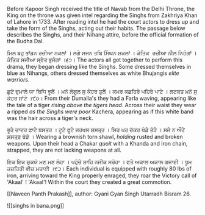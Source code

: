 Before Kapoor Singh received the title of Navab from the Delhi Throne, the King on the throne was given intel regarding the Singhs from Zakhriya Khan of Lahore in 1733. After reading intel he had the court actors to dress up and take the form of the Singhs, acting out their habits. The passage below describes the Singhs, and their Nihang attire, before the official formation of the Budha Dal.

ਮਿਲ ਬਹੁ ਭਾਂਡਨ ਰਚੀਆ ਨਕਲਾਂ । ਲਗੇ ਸਜਨ ਤਬਿ ਸਿੰਘਨ ਸ਼ਕਲਾਂ । 
ਕੇਤਿਕ  ਰਚੀਆ ਨੀਲ ਨਿਹੰਗਾਂ । ਕੇਤਿਕ ਸਜੀਆ ਸ੍ਵੇਤ ਭੁਜੰਗਾਂ ।੬੭।
The actors all got together to perform this drama, they began dressing like the Singhs. Some dressed themselves in blue as Nihangs, others dressed themselves as white Bhujangis *elite warriors*.

ਛੁਟੇ ਦੁਮਾਲੇ ਯਾ ਬਿਧਿ ਝੂਲੈਂ । ਮਨੋ ਲੰਗੂਲ ਸੁ ਕੇਹਰ ਤੁਲੈਂ । 
ਕਮਰ ਕਛਹਿਰੇ ਪਹਿਰੇ ਪਾਟੇ । ਲਟਕਤ ਮਨੋ ਸੁ ਕੇਹਰ ਸਾਂਟੇ ।੯੦।
From their Dumalla's they had a Farla waving, appearing like the tale of a tiger *rising above the tigers head*. Across their waist they wear a ripped *as the Singhs were poor* Kachera, appearing as if this white band was the hair across a tiger's neck.

ਭੂਰੇ ਚਾਦਰ ਫਾਟੇ ਬਸਤਰ । ਟੂਟੇ ਫੂਟੇ ਜਰਖਲ ਸ਼ਸਤ੍ਰ । 
ਸਿਰ ਪਰ ਚੱਕਰ ਖੰਡੇ ਤੋੜੇ । ਸਜੇ ਨ ਔਰੇਂ ਸ਼ਸਤ੍ਰ ਥੋੜੇ ।
Wearing a brownish torn shawl, *holding* rusted and broken weapons. Upon their head a Chakar *quoit* with a Khanda and iron chain, strapped, they are not lacking weapons at all.

ਇਕ ਇਕ ਚੁਕਯੋ ਮਣ ਮਣ ਲੋਹਾ । ਪਹੁੰਚੇ ਸ਼ਾਹਿ ਨਜੀਕ ਸਰੋਹਾ । 
ਫਤੇ ਅਕਾਲ ਅਕਾਲ ਗਜਾਈ । ਧੂਮ ਕਚਹਿਰੀ ਵੀਚ ਮਚਾਈ ।੯੨।
Each individual is equipped with roughly 80 lbs of iron, arriving toward the King properly enraged, they roar the Victory call of 'Akaal' ! 'Akaal'! Within the court they created a great commotion.

[[Naveen Panth Prakash]], author: Gyani Gyan Singh
Utarradh Bisram 26.

![[singhs in bana.png]]